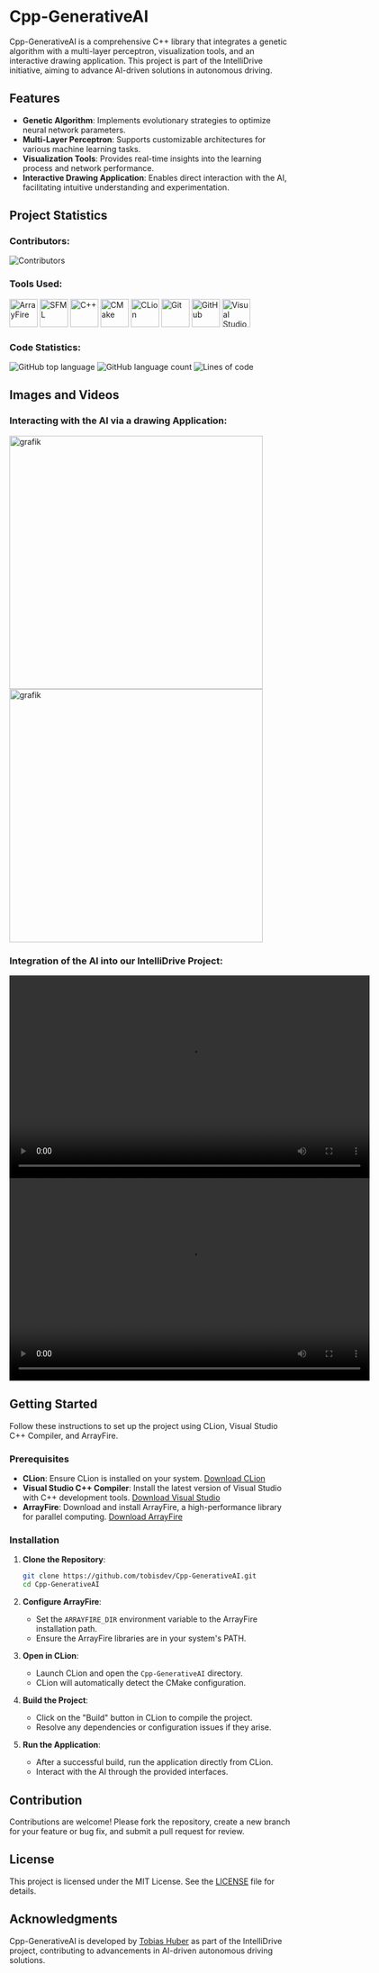 
# Cpp-GenerativeAI

Cpp-GenerativeAI is a comprehensive C++ library that integrates a genetic algorithm with a multi-layer perceptron, visualization tools, and an interactive drawing application. This project is part of the IntelliDrive initiative, aiming to advance AI-driven solutions in autonomous driving.

## Features

- **Genetic Algorithm**: Implements evolutionary strategies to optimize neural network parameters.
- **Multi-Layer Perceptron**: Supports customizable architectures for various machine learning tasks.
- **Visualization Tools**: Provides real-time insights into the learning process and network performance.
- **Interactive Drawing Application**: Enables direct interaction with the AI, facilitating intuitive understanding and experimentation.

## Project Statistics

### Contributors:

![Contributors](https://contributors-img.web.app/image?repo=tobisdev/Cpp-GenerativeAI)

### Tools Used:

<p align="left">
  <img src="https://external-content.duckduckgo.com/iu/?u=http%3A%2F%2Farrayfire.com%2Flogos%2Farrayfire_logo_whitebkgnd.png&f=1&nofb=1&ipt=492162a18381f8c743d1617b0cdd2ef9776b7e03b649b8cd46e15f8832ee63db&ipo=images" alt="ArrayFire" height="50">
  <img src="https://external-content.duckduckgo.com/iu/?u=https%3A%2F%2Fwww.pikpng.com%2Fpngl%2Fb%2F73-738895_sfml-logo-sfml-icon-clipart.png&f=1&nofb=1&ipt=37dea4a9d226a1cf90ed363fcb1c6c299cf2d3fb76c201bf1f534c8c4e894e36&ipo=images" alt="SFML" height="50">
  <img src="https://upload.wikimedia.org/wikipedia/commons/1/18/ISO_C%2B%2B_Logo.svg" alt="C++" height="50">
  <img src="https://upload.wikimedia.org/wikipedia/commons/1/13/Cmake.svg" alt="CMake" height="50">
  <img src="https://external-content.duckduckgo.com/iu/?u=https%3A%2F%2Fresources.jetbrains.com%2Fstorage%2Fproducts%2Fcompany%2Fbrand%2Flogos%2FCLion_icon.png&f=1&nofb=1&ipt=917eb1a40af6a8bb0bf8cae02279d54e005c2dd5b83774b9a25d5eb49c36c2fe&ipo=images" alt="CLion" height="50">
  <img src="https://upload.wikimedia.org/wikipedia/commons/3/3f/Git_icon.svg" alt="Git" height="50">
  <img src="https://upload.wikimedia.org/wikipedia/commons/9/91/Octicons-mark-github.svg" alt="GitHub" height="50">
  <img src="https://external-content.duckduckgo.com/iu/?u=https%3A%2F%2Fpluspng.com%2Fimg-png%2Fvisual-studio-logo-png-visual-studio-code-logo-png-transparent-amp-svg-vector-pluspng-2400x2412.png&f=1&nofb=1&ipt=a8f263de14c51eb41fa2005f1d355f0050c031eabf6ea6d0ab999dbda0126725&ipo=images" alt="Visual Studio C++ Compiler" height="50">
</p>

### Code Statistics:

![GitHub top language](https://img.shields.io/github/languages/top/tobisdev/Cpp-GenerativeAI)
![GitHub language count](https://img.shields.io/github/languages/count/tobisdev/Cpp-GenerativeAI)
![Lines of code](https://tokei.rs/b1/github/tobisdev/Cpp-GenerativeAI)

## Images and Videos

### Interacting with the AI via a drawing Application:

<img src="https://github.com/user-attachments/assets/381a4e0a-f810-4233-9c81-2c4ad7f58af4" alt="grafik" height="450">
<img src="https://github.com/user-attachments/assets/3a2e8fae-241c-4dbd-9e58-1d4fae77a68f" alt="grafik" height="450">

### Integration of the AI into our IntelliDrive Project:

<video src="https://github.com/user-attachments/assets/50f90d8d-2583-4004-b305-bd070c6505b7" width="640" height="360" controls>
Your browser does not support the video tag.
</video>
<video src="https://github.com/user-attachments/assets/aa136110-4960-49d5-8387-f65eefeddb40" width="640" height="360" controls>
Your browser does not support the video tag.
</video>


## Getting Started

Follow these instructions to set up the project using CLion, Visual Studio C++ Compiler, and ArrayFire.

### Prerequisites

- **CLion**: Ensure CLion is installed on your system. [Download CLion](https://www.jetbrains.com/clion/download/)
- **Visual Studio C++ Compiler**: Install the latest version of Visual Studio with C++ development tools. [Download Visual Studio](https://visualstudio.microsoft.com/downloads/)
- **ArrayFire**: Download and install ArrayFire, a high-performance library for parallel computing. [Download ArrayFire](https://arrayfire.com/download)

### Installation

1. **Clone the Repository**:
   ```bash
   git clone https://github.com/tobisdev/Cpp-GenerativeAI.git
   cd Cpp-GenerativeAI
   ```

2. **Configure ArrayFire**:
   - Set the `ARRAYFIRE_DIR` environment variable to the ArrayFire installation path.
   - Ensure the ArrayFire libraries are in your system's PATH.

3. **Open in CLion**:
   - Launch CLion and open the `Cpp-GenerativeAI` directory.
   - CLion will automatically detect the CMake configuration.

4. **Build the Project**:
   - Click on the "Build" button in CLion to compile the project.
   - Resolve any dependencies or configuration issues if they arise.

5. **Run the Application**:
   - After a successful build, run the application directly from CLion.
   - Interact with the AI through the provided interfaces.

## Contribution

Contributions are welcome! Please fork the repository, create a new branch for your feature or bug fix, and submit a pull request for review.

## License

This project is licensed under the MIT License. See the [LICENSE](LICENSE) file for details.

## Acknowledgments

Cpp-GenerativeAI is developed by [Tobias Huber](https://github.com/tobisdev) as part of the IntelliDrive project, contributing to advancements in AI-driven autonomous driving solutions.
